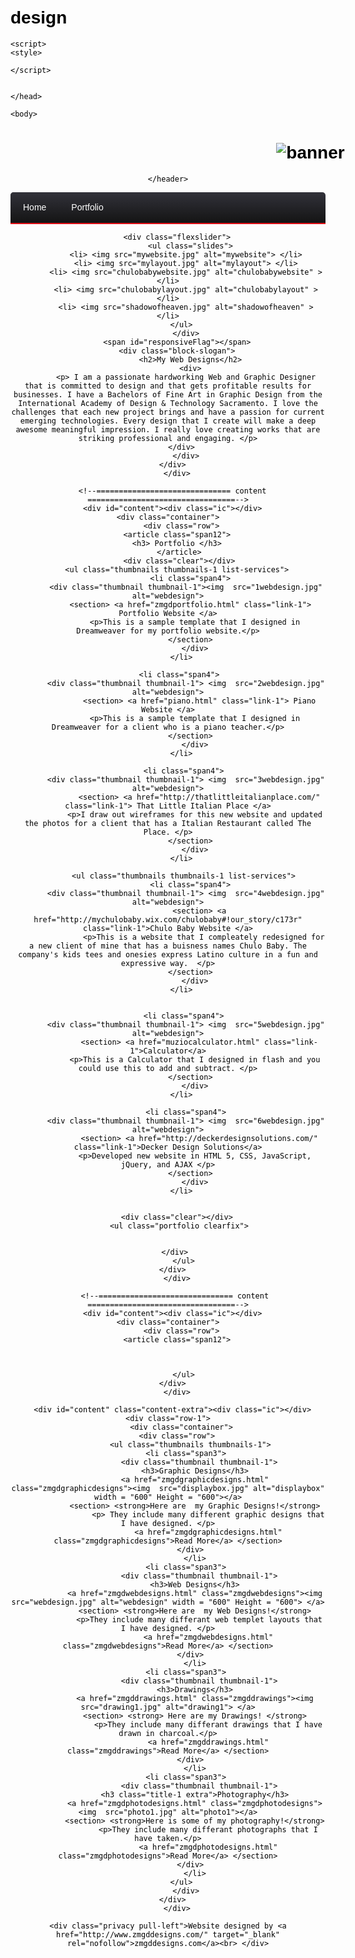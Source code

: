 # design
<!DOCTYPE html>
<html lang="en">
	<head>
        <title>zmgdwebdesigns</title>
	<meta charset="utf-8">
	<link rel="icon" href="img/favicon.ico" type="image/x-icon">
	<link rel="shortcut icon" href="img/favicon.ico" type="image/x-icon" />
	<meta name="description" content="Your description">
	<meta name="keywords" content="Your keywords">
	<meta name="muziodesigns" content="ZMGD">
        <link rel="stylesheet" href="css/zmgdbootstrap.css" type="text/css" media="screen">
	<link rel="stylesheet" href="css/zmgdresponsive.css" type="text/css" media="screen">
	<link rel="stylesheet" href="css/style.css" type="text/css" media="screen">
	<link rel="stylesheet" href="css/zmgdtouchTouch.css" type="text/css" media="screen">
	<link rel="stylesheet" href="css/zmgdkwicks-slider.css" type="text/css" media="screen">
	<link href='http://fonts.googleapis.com/css?family=Open+Sans:400,300' rel='stylesheet' type='text/css'>
	<style type="text/css">
	#apDiv1 {
	position: absolute;
	width: 200px;
	height: 115px;
	z-index: 1;
}
    </style>
	<script type="text/javascript" src="js/zmgd.js"></script>
        <script type="text/javascript" src="js/zmgdsuperfish.js"></script>
	<script type="text/javascript" src="js/zmgd.flexslider-min.js"></script>
	<script type="text/javascript" src="js/zmgd.kwicks-1.5.1.js"></script>
	<script type="text/javascript" src="js/zmgd.easing.1.3.js"></script>
	<script type="text/javascript" src="js/zmgd.cookie.js"></script>    
	<script type="text/javascript" src="js/touchTouch.zmgd.js"></script>
	<script type="text/javascript">if($(window).width()>1024){document.write("<"+"script src='js/zmgd.preloader.js'></"+"script>");}
        </script>
 
	<script>		
	<style>

	
	
<style type="text/css">
 
body{padding:20px; font-size:14px; color:#000000; font-family: Helvetica, sans-serif;}
   h2 {font-weight:bold; color:black; margin:10px 0px; }
   p span {color:#black; font-weight:bold; }
   a, a:link, a:visited {color:#black;}
   textarea {width: 100%; padding: 10px; margin: 10px 0 15px 0; font-size: 13px; font-family: Consolas,monospace;}
   textarea.html {height: 300px;}
   p {margin: 0 0 10px 0;}
   code, pre {font-family: Consolas,monospace; color: black;}
   ol li {margin: 0 0 15px 0;}
 
#header {
	background-color: white; 
	}
 
#wrapper {
	width: 960px;
	margin: 0 auto;}
 
#main {
	float: left;
	width: 520px;
	margin: 0;
	margin-left: 220px;
	margin-right: 20px;}
 
#news {
	float: left;
	width: 200px;
	margin: 0;}
 
#links {
	float: left;
	width: 200px;
	margin: 0;
	margin-left: -960px;}
 
 
#footer {
	clear: left; /* starts the footer below the floated content */
	padding: 15px;
	background: #CCC;}
 
body {
	font-family: verdana, sans-serif; 
	/* font-size: small; }
 
ul {
	list-style: none;
	margin: 0;;
}
li {
	margin-top: 0;
	}
 
 
 
 
</style>			
	</script>
 
	
	</head>
 
	<body>
   <body background="background.jpg">
<!--============================== header =================================-->
 
<header>
            
<div id="wrapper">
 
 
  <h1> <img src="banner.jpg" alt="banner"> </h1>
 
 
</div>
          </div>
           
      
    </header>
<div class="bg-content">
      <div class="container">
    <div class="row">
          <div class="span12"> 
        <!--============================== Menu =================================-->
<style type="text/css">#cssmenu ul,
#cssmenu li,
#cssmenu span,
#cssmenu a {
  margin: 0;
  padding: 0;
  position: relative;
}
#cssmenu {
  height: 49px;
  border-radius: 5px 5px 0 0;
  -moz-border-radius: 5px 5px 0 0;
  -webkit-border-radius: 5px 5px 0 0;
  background: #141414;
  background:url(data:image/png;base64,iVBORw0KGgoAAAANSUhEUgAAAAEAAAAxCAIAAACUDVRzAAAAA3NCSVQICAjb4U/gAAAALElEQVQImWMwMrJi+v//PxMDw3+m//8ZoPR/qBgDEhuXGLoeYswhXg8R5gAAdVpfoJ3dB5oAAAAASUVORK5CYII=) 100% 100%; 
  background: -moz-linear-gradient(top, #32323a 0%, #141414 100%);
  background: -webkit-gradient(linear, left top, left bottom, color-stop(0%, #32323a), color-stop(100%, #141414));
  background: -webkit-linear-gradient(top, #32323a 0%, #141414 100%);
  background: -o-linear-gradient(top, #32323a 0%, #141414 100%);
  background: -ms-linear-gradient(top, #32323a 0%, #141414 100%);
  background: linear-gradient(to bottom, #32323a 0%, #141414 100%);
  border-bottom: 2px solid #e00f16;
}
#cssmenu:after,
#cssmenu ul:after {
  content: '';
  display: block;
  clear: both;
}
#cssmenu a {
  background: #141414;
  background:url(data:image/png;base64,iVBORw0KGgoAAAANSUhEUgAAAAEAAAAxCAIAAACUDVRzAAAAA3NCSVQICAjb4U/gAAAALElEQVQImWMwMrJi+v//PxMDw3+m//8ZoPR/qBgDEhuXGLoeYswhXg8R5gAAdVpfoJ3dB5oAAAAASUVORK5CYII=) 100% 100%; 
  background: -moz-linear-gradient(top, #32323a 0%, #141414 100%);
  background: -webkit-gradient(linear, left top, left bottom, color-stop(0%, #32323a), color-stop(100%, #141414));
  background: -webkit-linear-gradient(top, #32323a 0%, #141414 100%);
  background: -o-linear-gradient(top, #32323a 0%, #141414 100%);
  background: -ms-linear-gradient(top, #32323a 0%, #141414 100%);
  background: linear-gradient(to bottom, #32323a 0%, #141414 100%);
  color: #ffffff;
  display: inline-block;
  font-family: Helvetica, Verdana, sans-serif;
  font-size: 14px;
  line-height: 49px;
  padding: 0 20px;
  text-decoration: none;
}
#cssmenu ul {
  list-style: none;
}
#cssmenu > ul {
  float: left;
}
#cssmenu > ul > li {
  float: left;
}
#cssmenu > ul > li:hover:after {
  content: '';
  display: block;
  width: 0;
  height: 0;
  position: absolute;
  left: 50%;
  bottom: 0;
  border-left: 10px solid transparent;
  border-right: 10px solid transparent;
  border-bottom: 10px solid #e00f16;
  margin-left: -10px;
}
#cssmenu > ul > li:first-child > a {
  border-radius: 5px 0 0 0;
  -moz-border-radius: 5px 0 0 0;
  -webkit-border-radius: 5px 0 0 0;
}
#cssmenu > ul > li:last-child > a {
  border-radius: 0 5px 0 0;
  -moz-border-radius: 0 5px 0 0;
  -webkit-border-radius: 0 5px 0 0;
}
#cssmenu > ul > li.active > a {
  box-shadow: inset 0 0 3px #000000;
  -moz-box-shadow: inset 0 0 3px #000000;
  -webkit-box-shadow: inset 0 0 3px #000000;
  background: #070707;
  background:url(data:image/png;base64,iVBORw0KGgoAAAANSUhEUgAAAAEAAAAxCAIAAACUDVRzAAAAA3NCSVQICAjb4U/gAAAALklEQVQImWNQU9Nh+v//PxMDw3+m//8ZkNj/mRgYIHxy5f//Z0BSi18e2TwS5QG4MGB54HL+mAAAAABJRU5ErkJggg==) 100% 100%; 
  background: -moz-linear-gradient(top, #26262c 0%, #070707 100%);
  background: -webkit-gradient(linear, left top, left bottom, color-stop(0%, #26262c), color-stop(100%, #070707));
  background: -webkit-linear-gradient(top, #26262c 0%, #070707 100%);
  background: -o-linear-gradient(top, #26262c 0%, #070707 100%);
  background: -ms-linear-gradient(top, #26262c 0%, #070707 100%);
  background: linear-gradient(to bottom, #26262c 0%, #070707 100%);
}
#cssmenu > ul > li:hover > a {
  background: #070707;
  background:url(data:image/png;base64,iVBORw0KGgoAAAANSUhEUgAAAAEAAAAxCAIAAACUDVRzAAAAA3NCSVQICAjb4U/gAAAALklEQVQImWNQU9Nh+v//PxMDw3+m//8ZkNj/mRgYIHxy5f//Z0BSi18e2TwS5QG4MGB54HL+mAAAAABJRU5ErkJggg==) 100% 100%; 
  background: -moz-linear-gradient(top, #26262c 0%, #070707 100%);
  background: -webkit-gradient(linear, left top, left bottom, color-stop(0%, #26262c), color-stop(100%, #070707));
  background: -webkit-linear-gradient(top, #26262c 0%, #070707 100%);
  background: -o-linear-gradient(top, #26262c 0%, #070707 100%);
  background: -ms-linear-gradient(top, #26262c 0%, #070707 100%);
  background: linear-gradient(to bottom, #26262c 0%, #070707 100%);
  box-shadow: inset 0 0 3px #000000;
  -moz-box-shadow: inset 0 0 3px #000000;
  -webkit-box-shadow: inset 0 0 3px #000000;
}
#cssmenu .has-sub {
  z-index: 1;
}
#cssmenu .has-sub:hover > ul {
  display: block;
}
#cssmenu .has-sub ul {
  display: none;
  position: absolute;
  width: 200px;
  top: 100%;
  left: 0;
}
#cssmenu .has-sub ul li {
  *margin-bottom: -1px;
}
#cssmenu .has-sub ul li a {
  background: #e00f16;
  border-bottom: 1px dotted #ec6f73;
  filter: none;
  font-size: 11px;
  display: block;
  line-height: 120%;
  padding: 10px;
}
#cssmenu .has-sub ul li:hover a {
  background: #b00c11;
}
#cssmenu .has-sub .has-sub:hover > ul {
  display: block;
}
#cssmenu .has-sub .has-sub ul {
  display: none;
  position: absolute;
  left: 100%;
  top: 0;
}
#cssmenu .has-sub .has-sub ul li a {
  background: #b00c11;
  border-bottom: 1px dotted #d06d70;
}
#cssmenu .has-sub .has-sub ul li a:hover {
  background: #80090d;
}
</style>
 
<div id='cssmenu'>
<ul>
   <li><a href="index.html"><span>Home</span></a></li>
 
   <li class='has-sub '><a href="zmgdportfolio.html"><span>Portfolio</span></a>
      <ul>
         <li class='has-sub '><a href="zmgdgraphicdesigns.html"><span>Graphic Designs</span></a>
            <ul>
 
               <li><a href="zmgddrawings.html"><span>Drawings </span></a></li>
               <li><a href="zmgdphotodesigns.html"><span>Photographs</span></a></li>
			   <li><a href="zmgdillustrations.html"><span>Illustrations</span></a></li>
			   <li><a href="zmgdtype.html"><span>Typeography</span></a></li>
 
            </ul>
         </li>
         <li class='has-sub '><a href="zmgdwebdesigns.html"><span>Web Designs</span></a>
           
 
         </li>
      </ul>
   </li>
   <li><a href="zmgdabout.html"><span>About Me</span></a></li>
      <li><a href="http://zmuzio.acndirect.com/services.asp?CO_LA=US_EN&region=CA"><span>Other Services</span></a></li>
   <li><a href="zmgdcontactme.html"><span>Contact Me </span></a></li>
 
</ul>
</div>

 
<!--============================== slider =================================-->
        <div class="flexslider">
              <ul class="slides">
            <li> <img src="mywebsite.jpg" alt="mywebsite"> </li>
			<li> <img src="mylayout.jpg" alt="mylayout"> </li>
            <li> <img src="chulobabywebsite.jpg" alt="chulobabywebsite" > </li>
			<li> <img src="chulobabylayout.jpg" alt="chulobabylayout" > </li>
            <li> <img src="shadowofheaven.jpg" alt="shadowofheaven" > </li>
          </ul>
            </div>
        <span id="responsiveFlag"></span>
        <div class="block-slogan">
              <h2>My Web Designs</h2>
              <div>
            <p> I am a passionate hardworking Web and Graphic Designer that is committed to design and that gets profitable results for businesses. I have a Bachelors of Fine Art in Graphic Design from the International Academy of Design & Technology Sacramento. I love the challenges that each new project brings and have a passion for current emerging technologies. Every design that I create will make a deep awesome meaningful impression. I really love creating works that are striking professional and engaging. </p>
          </div>
            </div>
      </div>
        </div>
  </div>
 
      
      <!--============================== content =================================-->
      <div id="content"><div class="ic"></div>
    <div class="container">
          <div class="row">
        <article class="span12">
        <h3> Portfolio </h3>
         </article>
		 <div class="clear"></div>
        <ul class="thumbnails thumbnails-1 list-services">
              <li class="span4">
            <div class="thumbnail thumbnail-1"><img  src="1webdesign.jpg" alt="webdesign">
              <section> <a href="zmgdportfolio.html" class="link-1"> Portfolio Website </a>
                <p>This is a sample template that I designed in Dreamweaver for my portfolio website.</p>
              </section>
                </div>
          </li>
		 
		 <li class="span4">
            <div class="thumbnail thumbnail-1"> <img  src="2webdesign.jpg" alt="webdesign">
                  <section> <a href="piano.html" class="link-1"> Piano Website </a>
                <p>This is a sample template that I designed in Dreamweaver for a client who is a piano teacher.</p>
              </section>
                </div>
          </li>
		  
		   <li class="span4">
            <div class="thumbnail thumbnail-1"> <img  src="3webdesign.jpg" alt="webdesign">
                  <section> <a href="http://thatlittleitalianplace.com/" class="link-1"> That Little Italian Place </a>
                <p>I draw out wireframes for this new website and updated the photos for a client that has a Italian Restaurant called The Place. </p>
              </section>
                </div>
          </li>
		  
		   <ul class="thumbnails thumbnails-1 list-services">
              <li class="span4">
            <div class="thumbnail thumbnail-1"> <img  src="4webdesign.jpg" alt="webdesign">
                  <section> <a href="http://mychulobaby.wix.com/chulobaby#!our_story/c173r" class="link-1">Chulo Baby Website </a>
                    <p>This is a website that I compleately redesigned for a new client of mine that has a buisness names Chulo Baby. The company's kids tees and onesies express Latino culture in a fun and expressive way.  </p>
              </section>
                </div>
          </li>
		 
		 
		   <li class="span4">
            <div class="thumbnail thumbnail-1"> <img  src="5webdesign.jpg" alt="webdesign">
                  <section> <a href="muziocalculator.html" class="link-1">Calculator</a>
                <p>This is a Calculator that I designed in flash and you could use this to add and subtract. </p>
              </section>
                </div>
          </li>
		  
		    <li class="span4">
            <div class="thumbnail thumbnail-1"> <img  src="6webdesign.jpg" alt="webdesign">
                  <section> <a href="http://deckerdesignsolutions.com/" class="link-1">Decker Design Solutions</a>
                <p>Developed new website in HTML 5, CSS, JavaScript, jQuery, and AJAX </p>
              </section>
                </div>
          </li>
		  
		 
        <div class="clear"></div>
         <ul class="portfolio clearfix">
		           
      
	   </div>
            </ul> 
      </div>
        </div>
  </div>
    </div>
 
       <!--============================== content =================================-->
      <div id="content"><div class="ic"></div>
    <div class="container">
          <div class="row">
        <article class="span12">
        
           
           
            </ul> 
      </div>
        </div>
  </div>
    </div>
 
      <div id="content" class="content-extra"><div class="ic"></div>
    <div class="row-1">
          <div class="container">
        <div class="row">
              <ul class="thumbnails thumbnails-1">
            <li class="span3">
                  <div class="thumbnail thumbnail-1">
                <h3>Graphic Designs</h3>
                <a href="zmgdgraphicdesigns.html" class="zmgdgraphicdesigns"><img  src="displaybox.jpg" alt="displaybox" width = "600" Height = "600"></a>
                <section> <strong>Here are  my Graphic Designs!</strong>
                      <p> They include many different graphic designs that I have designed. </p>
                      <a href="zmgdgraphicdesigns.html" class="zmgdgraphicdesigns">Read More</a> </section>
              </div>
                </li>
            <li class="span3">
                  <div class="thumbnail thumbnail-1">
                <h3>Web Designs</h3>
                <a href="zmgdwebdesigns.html" class="zmgdwebdesigns"><img  src="webdesign.jpg" alt="webdesign" width = "600" Height = "600"> </a>
                <section> <strong>Here are  my Web Designs!</strong>
                  <p>They include many differant web templet layouts that I have designed. </p>
                      <a href="zmgdwebdesigns.html" class="zmgdwebdesigns">Read More</a> </section>
              </div>
                </li>
            <li class="span3">
                  <div class="thumbnail thumbnail-1">
                <h3>Drawings</h3>
                <a href="zmgddrawings.html" class="zmgddrawings"><img  src="drawing1.jpg" alt="drawing1"> </a>
                <section> <strong> Here are my Drawings! </strong>
                      <p>They include many differant drawings that I have drawn in charcoal.</p>
                      <a href="zmgddrawings.html" class="zmgddrawings">Read More</a> </section>
              </div>
                </li>
            <li class="span3">
                  <div class="thumbnail thumbnail-1">
                <h3 class="title-1 extra">Photography</h3>
                <a href="zmgdphotodesigns.html" class="zmgdphotodesigns"><img  src="photo1.jpg" alt="photo1"></a>
                <section> <strong>Here is some of my photography!</strong>
                      <p>They include many differant photographs that I have taken.</p>
                      <a href="zmgdphotodesigns.html" class="zmgdphotodesigns">Read More</a> </section>
              </div>
                </li>
          </ul>
            </div>
      </div>
        </div>
 
<!--============================== footer =================================-->
<footer>
      <div class="container clearfix">
   
    <div class="privacy pull-left">Website designed by <a href="http://www.zmgddesigns.com/" target="_blank" rel="nofollow">zmgddesigns.com</a><br> </div>
  </div>
    </footer>
</body>
</html>


